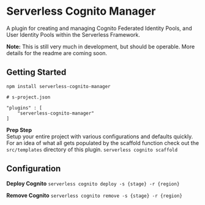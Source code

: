 Serverless Cognito Manager
=============================

A plugin for creating and managing Cognito Federated Identity Pools, and User Identity Pools within the Serverless Framework.

**Note:** This is still very much in development, but should be operable. More details for the readme are coming soon.

## Getting Started

`npm install serverless-cognito-manager`

```
# s-project.json

"plugins" : [
	"serverless-cognito-manager"
]
```

**Prep Step**  
Setup your entire project with various configurations and defaults quickly. For an idea of what all gets populated by the scaffold function check out the `src/templates` directory of this plugin.
`serverless cognito scaffold`

## Configuration

**Deploy Cognito**
`serverless cognito deploy -s {stage} -r {region}`

**Remove Cognito**
`serverless cognito remove -s {stage} -r {region}`
